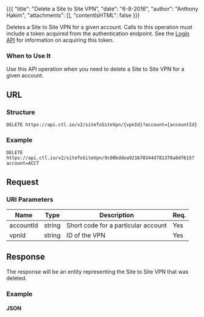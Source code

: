 {{{
  "title": "Delete a Site to Site VPN",
  "date": "6-8-2016",
  "author": "Anthony Hakim",
  "attachments": [],
  "contentIsHTML": false
}}}

Deletes a Site to Site VPN for a given account. Calls to this operation must include a token acquired from the authentication endpoint. See the [Login API](https://www.ctl.io/api-docs/v2/#authentication-login) for information on acquiring this token.

### When to Use It

Use this API operation when you need to delete a Site to Site VPN for a given account.

## URL

### Structure

    DELETE https://api.ctl.io/v2/siteToSiteVpn/{vpnId}?account={accountId}

### Example

    DELETE https://api.ctl.io/v2/siteToSiteVpn/9c00bddea921670344d781378a8df615?account=ACCT

## Request

### URI Parameters

| Name | Type | Description | Req. |
| --- | --- | --- | --- |
| accountId | string | Short code for a particular account | Yes |
| vpnId | string | ID of the VPN | Yes |

## Response

The response will be an entity representing the Site to Site VPN that was deleted.

### Example

#### JSON
```json

```
